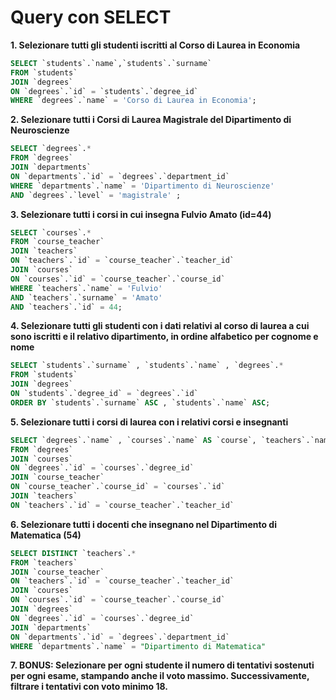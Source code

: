 # Query con SELECT

**1. Selezionare tutti gli studenti iscritti al Corso di Laurea in Economia**

```sql
SELECT `students`.`name`,`students`.`surname`
FROM `students`
JOIN `degrees`
ON `degrees`.`id` = `students`.`degree_id`
WHERE `degrees`.`name` = 'Corso di Laurea in Economia';
```

**2. Selezionare tutti i Corsi di Laurea Magistrale del Dipartimento di Neuroscienze**

```sql
SELECT `degrees`.*
FROM `degrees`
JOIN `departments`
ON `departments`.`id` = `degrees`.`department_id`
WHERE `departments`.`name` = 'Dipartimento di Neuroscienze'
AND `degrees`.`level` = 'magistrale' ;
```

**3. Selezionare tutti i corsi in cui insegna Fulvio Amato (id=44)**

```sql
SELECT `courses`.*
FROM `course_teacher`
JOIN `teachers`
ON `teachers`.`id` = `course_teacher`.`teacher_id`
JOIN `courses`
ON `courses`.`id` = `course_teacher`.`course_id`
WHERE `teachers`.`name` = 'Fulvio'
AND `teachers`.`surname` = 'Amato'
AND `teachers`.`id` = 44;
```

**4. Selezionare tutti gli studenti con i dati relativi al corso di laurea a cui sono iscritti e il relativo dipartimento, in ordine alfabetico per cognome e nome**

```sql
SELECT `students`.`surname` , `students`.`name` , `degrees`.*
FROM `students`
JOIN `degrees`
ON `students`.`degree_id` = `degrees`.`id`
ORDER BY `students`.`surname` ASC , `students`.`name` ASC;
```

**5. Selezionare tutti i corsi di laurea con i relativi corsi e insegnanti**

```sql
SELECT `degrees`.`name` , `courses`.`name` AS `course`, `teachers`.`name` AS `teacher_name`,`teachers`.`surname` AS `teacher_surname`
FROM `degrees`
JOIN `courses`
ON `degrees`.`id` = `courses`.`degree_id`
JOIN `course_teacher`
ON `course_teacher`.`course_id` = `courses`.`id`
JOIN `teachers`
ON `teachers`.`id` = `course_teacher`.`teacher_id`

```

**6. Selezionare tutti i docenti che insegnano nel Dipartimento di Matematica (54)**

```sql
SELECT DISTINCT `teachers`.*
FROM `teachers`
JOIN `course_teacher`
ON `teachers`.`id` = `course_teacher`.`teacher_id`
JOIN `courses`
ON `courses`.`id` = `course_teacher`.`course_id`
JOIN `degrees`
ON `degrees`.`id` = `courses`.`degree_id`
JOIN `departments`
ON `departments`.`id` = `degrees`.`department_id`
WHERE `departments`.`name` = "Dipartimento di Matematica"

```

**7. BONUS: Selezionare per ogni studente il numero di tentativi sostenuti per ogni esame, stampando anche il voto massimo. Successivamente, filtrare i tentativi con voto minimo 18.**
